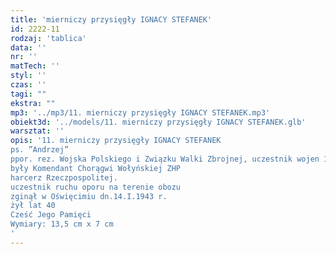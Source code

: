 ```yaml
---
title: 'mierniczy przysięgły IGNACY STEFANEK'
id: 2222-11
rodzaj: 'tablica'
data: ''
nr: ''
matTech: ''
styl: ''
czas: ''
tagi: ""
ekstra: ""
mp3: '../mp3/11. mierniczy przysięgły IGNACY STEFANEK.mp3'
obiekt3d: '../models/11. mierniczy przysięgły IGNACY STEFANEK.glb'
warsztat: ''
opis: '11. mierniczy przysięgły IGNACY STEFANEK
ps. ”Andrzej”
ppor. rez. Wojska Polskiego i Związku Walki Zbrojnej, uczestnik wojen 1920 i 1939
były Komendant Chorągwi Wołyńskiej ZHP
harcerz Rzeczpospolitej.
uczestnik ruchu oporu na terenie obozu
zginął w Oświęcimiu dn.14.I.1943 r.
żył lat 40
Cześć Jego Pamięci
Wymiary: 13,5 cm x 7 cm
'
---
```


